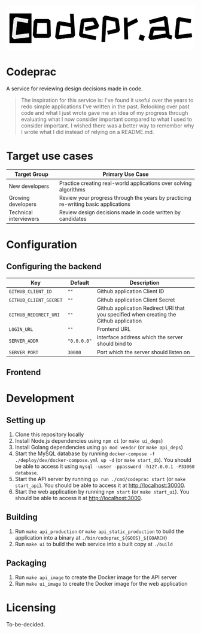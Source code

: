<center>
  <img alt="Codeprac" src="assets/images/logo-light-bg-1000.png" />
</center>

# Codeprac

A service for reviewing design decisions made in code.

> The inspiration for this service is: I've found it useful over the years to redo simple applications I've written in the past. Relooking over past code and what I just wrote gave me an idea of my progress through evaluating what I now consider important compared to what I used to consider important. I wished there was a better way to remember why I wrote what I did instead of relying on a README.md.

# Target use cases

| Target Group | Primary Use Case |
| --- | --- |
| New developers | Practice creating real-world applications over solving algorithms |
| Growing developers | Review your progress through the years by practicing re-writing basic applications |
| Technical interviewers | Review design decisions made in code written by candidates |

# Configuration

## Configuring the backend

| Key | Default | Description |
| --- | --- | --- |
| `GITHUB_CLIENT_ID` | `""` | Github application Client ID |
| `GITHUB_CLIENT_SECRET` | `""` | Github application Client Secret |
| `GITHUB_REDIRECT_URI` | `""` | Github application Redirect URI that you specified when creating the Github application |
| `LOGIN_URL` | `""` | Frontend URL |
| `SERVER_ADDR` | `"0.0.0.0"` | Interface address which the server should bind to |
| `SERVER_PORT` | `30000` | Port which the server should listen on |

## Frontend

# Development

## Setting up

1. Clone this repository locally
2. Install Node.js dependencies using `npm ci` (or `make ui_deps`)
3. Install Golang dependencies using `go mod vendor` (or `make api_deps`)
4. Start the MySQL database by running `docker-compose -f ./deploy/dev/docker-compose.yml up -d` (or `make start_db`). You should be able to access it using `mysql -uuser -ppassword -h127.0.0.1 -P33060 database`.
5. Start the API server by running `go run ./cmd/codeprac start` (or `make start_api`). You should be able to access it at [http://localhost:30000](http://localhost:30000).
6. Start the web application by running `npm start` (or `make start_ui`). You should be able to access it at [http://localhost:3000](http://localhost:3000).

## Building

1. Run `make api_production` or `make api_static_production` to build the application into a binary at `./bin/codeprac_${GOOS}_${GOARCH}`
2. Run `make ui` to build the web service into a built copy at `./build`

## Packaging

1. Run `make api_image` to create the Docker image for the API server
2. Run `make ui_image` to create the Docker image for the web application

# Licensing

To-be-decided.
